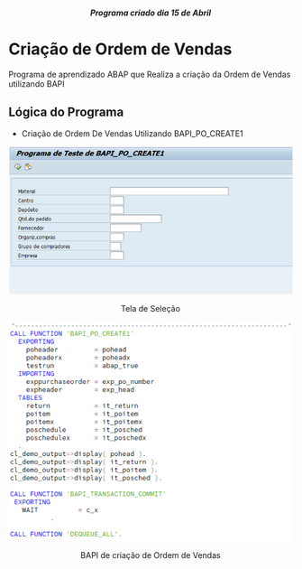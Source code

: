 <h5 align="center">Programa criado dia 15 de Abril</h5>

# Criação de Ordem de Vendas

Programa de aprendizado ABAP que Realiza a criação da Ordem de Vendas utilizando BAPI

## Lógica do Programa

- Criação de Ordem De Vendas Utilizando BAPI_PO_CREATE1

<div align="center">
  <img src = "media/Tela de Seleção.PNG">
  <p>Tela de Seleção</p>
</div>

<div align="center">
  <img src = "media/BAPI_PO_CREATE1.PNG">
    <p>BAPI de criação de Ordem de Vendas</p>
</div>
